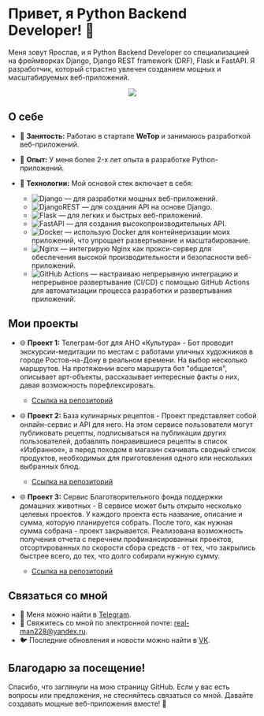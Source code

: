 # Привет, я Python Backend Developer! 🐍

Меня зовут Ярослав, и я Python Backend Developer со специализацией на фреймворках Django, Django REST framework (DRF), Flask и FastAPI. Я разработчик, который страстно увлечен созданием мощных и масштабируемых веб-приложений.

<div align="center">
  <img src="https://i.pinimg.com/originals/fb/10/fb/fb10fbed42e334fa3ce2e965aeee02e1.gif">
</div>

## О себе

- 💼 **Занятость:** Работаю в стартапе **WeTop** и занимаюсь разработкой веб-приложений.
- 🌱 **Опыт:** У меня более 2-x лет опыта в разработке Python-приложений.
- 🚀 **Технологии:** Мой основой стек включает в себя:

  - ![Django](https://img.shields.io/badge/Django-%23092E20.svg?style=flat-square&logo=django&logoColor=white) — для разработки мощных веб-приложений.
  - ![DjangoREST](https://img.shields.io/badge/Django-REST-ff1709?style=flat-square&logo=django&logoColor=white&color=ff1709&labelColor=142D21) — для создания API на основе Django.
  - ![Flask](https://img.shields.io/badge/Flask-%23000.svg?style=flat-square&logo=flask&logoColor=white) — для легких и быстрых веб-приложений.
  - ![FastAPI](https://img.shields.io/badge/FastAPI-005571?style=flat-square&logo=fastapi) — для создания высокопроизводительных API.
  - ![Docker](https://img.shields.io/badge/Docker-%230db7ed.svg?style=flat-square&logo=docker&logoColor=white) — использую Docker для контейнеризации моих приложений, что упрощает развертывание и масштабирование.
  - ![Nginx](https://img.shields.io/badge/Nginx-%23009639.svg?style=flat-square&logo=nginx&logoColor=white) — интегрирую Nginx как прокси-сервер для обеспечения высокой производительности и безопасности веб-приложений.
  - ![GitHub Actions](https://img.shields.io/badge/Github%20Actions-%232671E5.svg?style=flat-square&logo=githubactions&logoColor=white) — настраиваю непрерывную интеграцию и непрерывное развертывание (CI/CD) с помощью GitHub Actions для автоматизации процесса разработки и развертывания приложений.

## Мои проекты

- 🌐 **Проект 1:** Телеграм-бот для АНО «Культура» - Бот проводит экскурсии-медитации по местам с работами уличных художников в городе Ростов-на-Дону в реальном времени. На выбор несколько маршрутов. На протяжении всего маршрута бот "общается", описывает арт-объекты, рассказывает интересные факты о них, давая возможность порефлексировать.
  - [Ссылка на репозиторий](https://github.com/Studio-Yandex-Practicum-Hackathons/culture_its_ok_1)

- 🌐 **Проект 2:** База кулинарных рецептов - Проект представляет собой онлайн-сервис и API для него. На этом сервисе пользователи могут публиковать рецепты, подписываться на публикации других пользователей, добавлять понравившиеся рецепты в список «Избранное», а перед походом в магазин скачивать сводный список продуктов, необходимых для приготовления одного или нескольких выбранных блюд.
  - [Ссылка на репозиторий](https://github.com/94R1K/foodgram-project-react)

- 🌐 **Проект 3:** Сервис Благотворительного фонда поддержки домашних животных - В сервисе может быть открыто несколько целевых проектов. У каждого проекта есть название, описание и сумма, которую планируется собрать. После того, как нужная сумма собрана - проект закрывается. Реализована возможность получения отчета с перечнем профинансированных проектов, отсортированных по скорости сбора средств - от тех, что закрылись быстрее всего, до тех, что долго собирали нужную сумму.
  - [Ссылка на репозиторий](https://github.com/94R1K/QRkot_spreadsheets)

## Связаться со мной

- 💬 Меня можно найти в [Telegram](https://t.me/yallluv).
- 📧 Свяжитесь со мной по электронной почте: real-man228@yandex.ru.
- 🐦 Последние обновления и новости можно найти в [VK](https://vk.com/yalluv).

## Благодарю за посещение!

Спасибо, что заглянули на мою страницу GitHub. Если у вас есть вопросы или предложения, не стесняйтесь связаться со мной. Давайте создавать мощные веб-приложения вместе! 🚀
